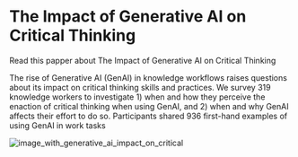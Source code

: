 #  The Impact of Generative AI on Critical Thinking

Read this papper about The Impact of Generative AI on Critical Thinking

The rise of Generative AI (GenAI) in knowledge workflows raises
questions about its impact on critical thinking skills and practices.
We survey 319 knowledge workers to investigate 1) when and
how they perceive the enaction of critical thinking when using
GenAI, and 2) when and why GenAI affects their effort to do so.
Participants shared 936 first-hand examples of using GenAI in work
tasks


![image_with_generative_ai_impact_on_critical](https://github.com/user-attachments/assets/b5c93aee-f437-4329-be06-5a35b128f8c1)
